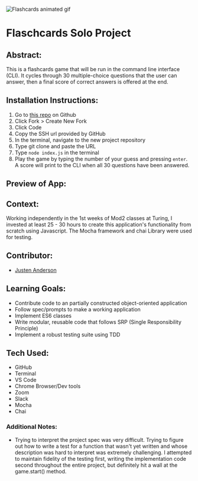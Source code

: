 ![Flashcards animated gif](https://user-images.githubusercontent.com/104015966/195744304-69703fa2-0e67-4b21-9698-67c57ab8c440.gif)
# Flaschcards Solo Project
## Abstract:
This is a flashcards game that will be run in the command line interface (CLI). It cycles through 30 multiple-choice questions that the user can answer, then a final score of correct answers is offered at the end. 

## Installation Instructions:
1. Go to [this repo](https://github.com/justenanderson-commits/cli-flashcards) on Github
2. Click Fork > Create New Fork
3. Click Code
4. Copy the SSH url provided by GitHub
5. In the terminal, navigate to the new project repository
6. Type git clone and paste the URL
7. Type `node index.js` in the terminal
8. Play the game by typing the number of your guess and pressing `enter`. A score will print to the CLI when all 30 questions have been answered.

## Preview of App:


## Context:
Working independently in the 1st weeks of Mod2 classes at Turing, I invested at least 25 - 30 hours to create this application's functionality from scratch using  Javascript. The Mocha framework and chai Library were used for testing.

## Contributor:
- [Justen Anderson](https://github.com/justenanderson-commits)

## Learning Goals:
- Contribute code to an partially constructed object-oriented application
- Follow spec/prompts to make a working application
- Implement ES6 classes
- Write modular, reusable code that follows SRP (Single Responsibility Principle)
- Implement a robust testing suite using TDD

## Tech Used:
- GitHub
- Terminal
- VS Code
- Chrome Browser/Dev tools
- Zoom
- Slack
- Mocha
- Chai

### Additional Notes:
- Trying to interpret the project spec was very difficult. Trying to figure out how to write a test for a function that wasn't yet written and whose description was hard to interpret was extremely challenging. I attempted to maintain fidelity of the testing first, writing the implementation code second throughout the entire project, but definitely hit a wall at the game.start() method.

